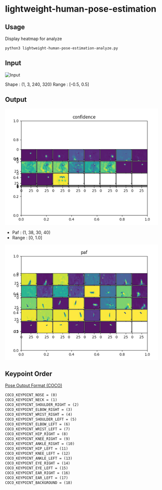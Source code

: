# lightweight-human-pose-estimation

## Usage

Display heatmap for analyze

```
python3 lightweight-human-pose-estimation-analyze.py
```

## Input

![Input](balloon.png)

Shape : (1, 3, 240, 320)
Range : [-0.5, 0.5]

## Output

![Confidence](confidence.png)

- Paf : (1, 38,  30, 40)
- Range : [0, 1.0]

![Paf](paf.png)

## Keypoint Order

[Pose Output Format (COCO)](https://github.com/CMU-Perceptual-Computing-Lab/openpose/blob/master/doc/output.md)

```
COCO_KEYPOINT_NOSE = (0)
COCO_KEYPOINT_NECK = (1)
COCO_KEYPOINT_SHOULDER_RIGHT = (2)
COCO_KEYPOINT_ELBOW_RIGHT = (3)
COCO_KEYPOINT_WRIST_RIGHT = (4)
COCO_KEYPOINT_SHOULDER_LEFT = (5)
COCO_KEYPOINT_ELBOW_LEFT = (6)
COCO_KEYPOINT_WRIST_LEFT = (7)
COCO_KEYPOINT_HIP_RIGHT = (8)
COCO_KEYPOINT_KNEE_RIGHT = (9)
COCO_KEYPOINT_ANKLE_RIGHT = (10)
COCO_KEYPOINT_HIP_LEFT = (11)
COCO_KEYPOINT_KNEE_LEFT = (12)
COCO_KEYPOINT_ANKLE_LEFT = (13)
COCO_KEYPOINT_EYE_RIGHT = (14)
COCO_KEYPOINT_EYE_LEFT = (15)
COCO_KEYPOINT_EAR_RIGHT = (16)
COCO_KEYPOINT_EAR_LEFT = (17)
COCO_KEYPOINT_BACKGROUND = (18)
```
